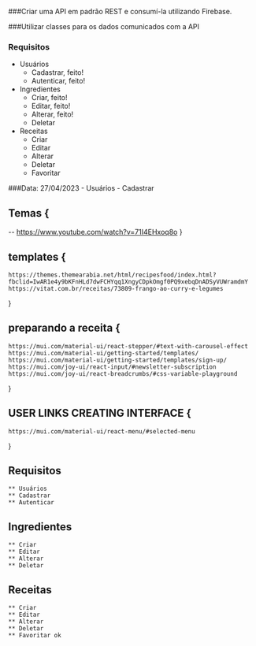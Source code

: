 ###Criar uma API em padrão REST e consumí-la utilizando Firebase.

###Utilizar classes para os dados comunicados com a API

### Requisitos

- Usuários
    - Cadastrar, feito!
    - Autenticar, feito!
- Ingredientes
    - Criar, feito!
    - Editar, feito!
    - Alterar, feito!
    - Deletar
- Receitas
    - Criar
    - Editar
    - Alterar
    - Deletar
    - Favoritar

###Data: 27/04/2023
    - Usuários
    - Cadastrar

## Temas {
   -- https://www.youtube.com/watch?v=71I4EHxoq8o
}
## templates {
    https://themes.themearabia.net/html/recipesfood/index.html?fbclid=IwAR1e4y9bKFnHLd7dwFCHYqq1XngyCDpkOmgf0PQ9xebqDnADSyVUWramdmY
    https://vitat.com.br/receitas/73809-frango-ao-curry-e-legumes
}
## preparando a receita {
    https://mui.com/material-ui/react-stepper/#text-with-carousel-effect
    https://mui.com/material-ui/getting-started/templates/
    https://mui.com/material-ui/getting-started/templates/sign-up/
    https://mui.com/joy-ui/react-input/#newsletter-subscription
    https://mui.com/joy-ui/react-breadcrumbs/#css-variable-playground
}
## USER LINKS CREATING INTERFACE {
    https://mui.com/material-ui/react-menu/#selected-menu
}
## Requisitos
    ** Usuários
    ** Cadastrar
    ** Autenticar
## Ingredientes
    ** Criar
    ** Editar
    ** Alterar
    ** Deletar
## Receitas
    ** Criar
    ** Editar
    ** Alterar
    ** Deletar
    ** Favoritar ok